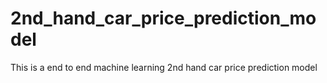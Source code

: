 # 2nd_hand_car_price_prediction_model
This is a end to end machine learning 2nd hand car price prediction model 
